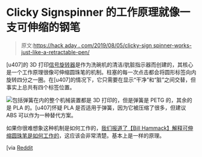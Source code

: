 # Clicky Signspinner 的工作原理就像一支可伸缩的钢笔

> 原文:[https://hack aday . com/2019/08/05/clicky-sign spinner-works-just-like-a-retractable-pen/](https://hackaday.com/2019/08/05/clicky-signspinner-works-just-like-a-retractable-pen/)

[u407]的 3D 打印[信号旋转器](https://3d.ion.nu/?p=signspinner)是作为洗碗机的清洁/肮脏指示器而创建的，其核心是一个工作原理很像可伸缩圆珠笔的机制。柱塞的每一次点击都会将圆形标签向内旋转四分之一圈。在[u407]的情况下，它只需要在显示“干净”和“脏”之间交替，但事实上总共有四个标签位置。

![](../Images/ed8f4f762d04611e4dceae7929f1ff25.png)包括弹簧在内的整个机械装置都是 3D 打印的，但是弹簧是 PETG 的，其余的是 PLA 的。[u407]怀疑 PLA 是否适用于弹簧，因为它被压缩了很多，但建议 ABS 可以作为一种替代方案。

如果你很难想象这种机制是如何工作的，[我们报道了【Bill Hammack】解释可伸缩圆珠笔是如何工作的](https://hackaday.com/2015/09/22/how-retractable-pens-work/)，这应该会非常清楚。基本上是一样的原理。

[via [Reddit](https://www.reddit.com/r/functionalprint/comments/c9j3kv/signspinner_to_indicate_whether_dishes_in_the/)